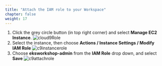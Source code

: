 ```yaml
---
title: "Attach the IAM role to your Workspace"
chapter: false
weight: 17
---
```


1. Click the grey circle button (in top right corner) and select **Manage EC2 Instance**.
![cloud9Role](/images/prerequisites/cloud9-role.png)
1. Select the instance, then choose **Actions / Instance Settings / Modify IAM Role**
![c9instancerole](/images/prerequisites/c9instancerole.png)
1. Choose **eksworkshop-admin** from the **IAM Role** drop down, and select **Save**
![c9attachrole](/images/prerequisites/c9attachrole.png)
